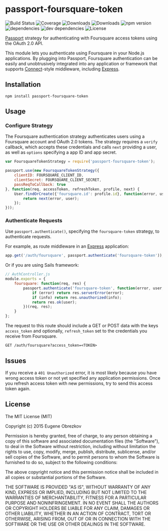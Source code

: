 # passport-foursquare-token

![Build Status](https://img.shields.io/travis/ghaiklor/passport-foursquare-token.svg)
![Coverage](https://img.shields.io/coveralls/ghaiklor/passport-foursquare-token.svg)
![Downloads](https://img.shields.io/npm/dm/passport-foursquare-token.svg)
![Downloads](https://img.shields.io/npm/dt/passport-foursquare-token.svg)
![npm version](https://img.shields.io/npm/v/passport-foursquare-token.svg)
![dependencies](https://img.shields.io/david/ghaiklor/passport-foursquare-token.svg)
![dev dependencies](https://img.shields.io/david/dev/ghaiklor/passport-foursquare-token.svg)
![License](https://img.shields.io/npm/l/passport-foursquare-token.svg)

[Passport](http://passportjs.org/) strategy for authenticating with Foursquare access tokens using the OAuth 2.0 API.

This module lets you authenticate using Foursquare in your Node.js applications.
By plugging into Passport, Foursquare authentication can be easily and unobtrusively integrated into any application or framework that supports [Connect](http://www.senchalabs.org/connect/)-style middleware, including [Express](http://expressjs.com/).

## Installation

```shell
npm install passport-foursquare-token
```

## Usage

### Configure Strategy

The Foursquare authentication strategy authenticates users using a Foursquare account and OAuth 2.0 tokens.
The strategy requires a `verify` callback, which accepts these credentials and calls `next` providing a user, as well as `options` specifying a app ID and app secret.

```javascript
var FoursquareTokenStrategy = require('passport-foursquare-token');

passport.use(new FoursquareTokenStrategy({
    clientID: FOURSQUARE_CLIENT_ID,
    clientSecret: FOURSQUARE_CLIENT_SECRET,
    passReqToCallback: true
}, function(req, accessToken, refreshToken, profile, next) {
    User.findOrCreate({'foursquare.id': profile.id}, function(error, user) {
        return next(error, user);
    });
}));
```

### Authenticate Requests

Use `passport.authenticate()`, specifying the `foursquare-token` strategy, to authenticate requests.

For example, as route middleware in an [Express](http://expressjs.com/) application:

```javascript
app.get('/auth/foursquare', passport.authenticate('foursquare-token'));
```

Or if you are using Sails framework:

```javascript
// AuthController.js
module.exports = {
    foursquare: function(req, res) {
        passport.authenticate('foursquare-token', function(error, user, info) {
            if (error) return res.serverError(error);
            if (info) return res.unauthorized(info);
            return res.ok(user);
        })(req, res);
    }
};
```

The request to this route should include a GET or POST data with the keys `access_token` and optionally, `refresh_token` set to the credentials you receive from Foursquare.

```
GET /auth/foursquare?access_token=<TOKEN>
```

## Issues

If you receive a `401 Unauthorized` error, it is most likely because you have wrong access token or not yet specified any application permissions.
Once you refresh access token with new permissions, try to send this access token again.

## License

The MIT License (MIT)

Copyright (c) 2015 Eugene Obrezkov

Permission is hereby granted, free of charge, to any person obtaining a copy
of this software and associated documentation files (the "Software"), to deal
in the Software without restriction, including without limitation the rights
to use, copy, modify, merge, publish, distribute, sublicense, and/or sell
copies of the Software, and to permit persons to whom the Software is
furnished to do so, subject to the following conditions:

The above copyright notice and this permission notice shall be included in all
copies or substantial portions of the Software.

THE SOFTWARE IS PROVIDED "AS IS", WITHOUT WARRANTY OF ANY KIND, EXPRESS OR
IMPLIED, INCLUDING BUT NOT LIMITED TO THE WARRANTIES OF MERCHANTABILITY,
FITNESS FOR A PARTICULAR PURPOSE AND NONINFRINGEMENT. IN NO EVENT SHALL THE
AUTHORS OR COPYRIGHT HOLDERS BE LIABLE FOR ANY CLAIM, DAMAGES OR OTHER
LIABILITY, WHETHER IN AN ACTION OF CONTRACT, TORT OR OTHERWISE, ARISING FROM,
OUT OF OR IN CONNECTION WITH THE SOFTWARE OR THE USE OR OTHER DEALINGS IN THE
SOFTWARE.
